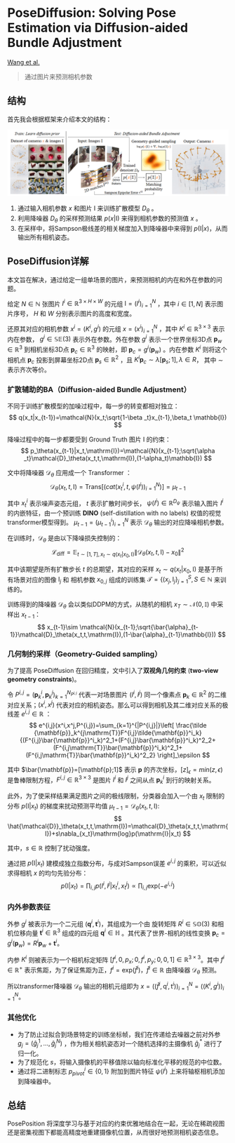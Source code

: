 PoseDiffusion: Solving Pose Estimation via Diffusion-aided Bundle Adjustment
===
[Wang et al.](https://arxiv.org/pdf/2306.15667.pdf)
> 通过图片来预测相机参数

## 结构
首先我会根据框架来介绍本文的结构：

![](/Essay%20Note/images/PoseDiffusion_1.png)


1. 通过输入相机参数 $x$ 和图片 $\mathrm{I}$ 来训练扩散模型 $D_\theta$ 。
2. 利用降噪器 $D_\theta$ 的采样预测结果 $p(x|\mathrm{I})$ 来得到相机参数的预测值 $x$ 。
3. 在采样中，将Sampson极线差的相关梯度加入到降噪器中来得到 $p(\mathrm{I}|x)$，从而输出所有相机姿态。


## PoseDiffusion详解
本文旨在解决，通过给定一组单场景的图片，来预测相机的内在和外在参数的问题。

给定 $N\in \mathbb{N}$ 张图片 $I^i\in \mathbb{R}^{3\times H\times W}$ 的元组 $\mathrm{I}=(I^i)^N_{i=1}$ ，其中 $i\in[1,N]$ 表示图片序号， $H$ 和 $W$ 分别表示图片的高度和宽度。

还原其对应的相机参数 $x^i=(K^i,g^i)$ 的元组 $x=(x^i)^N_{i=1}$ ，其中 $K^i\in \mathbb{R}^{3\times 3}$ 表示内在参数， $g^i\in \mathbb{SE}(3)$ 表示外在参数。外在参数 $g^i$ 表示一个世界坐标3D点 $\mathbf{p}_w\in \mathbb{R}^3$ 到相机坐标3D点 $\mathbf{p}_c\in \mathbb{R}^3$ 的映射，即 $\mathbf{p}_c=g^i(\mathbf{p}_w)$ 。内在参数 $K^i$ 则将这个相机点 $\mathbf{p}_c$ 投影到屏幕坐标2D点 $\mathbf{p}_s\in \mathbb{R}^2$ ，且 $K^i\mathbf{p}_c \sim \lambda[\mathbf{p}_s;1], \lambda \in R$， 其中 $\sim$ 表示齐次等价。

### 扩散辅助的BA（Diffusion-aided Bundle Adjustment）
不同于训练扩散模型的加噪过程中，每一步的转变都相对独立：
$$
q(x_t|x_{t-1})=\mathcal{N}(x_t;\sqrt{1-\beta _t}x_{t-1},\beta_t \mathbb{I})
$$

降噪过程中的每一步都要受到 Ground Truth 图片 $\mathrm{I}$ 的约束：
$$
p_\theta(x_{t-1}|x_t,\mathrm{I})=\mathcal{N}(x_{t-1};\sqrt{\alpha _t}\mathcal{D}_\theta(x_t,t,\mathrm{I}),(1-\alpha_t)\mathbb{I})
$$

文中将降噪器 $\mathcal{D}_\theta$ 应用成一个 Transformer ：
$$
\mathcal{D}_\theta(x_t,t,\mathrm{I})=\mathrm{Trans}\left[\left(cat\left(x^i_t,t,\psi(I^i)\right)^N_{i=1}\right) \right]=\mu_{t-1}
$$

其中 $x^i_t$ 表示噪声姿态元组， $t$ 表示扩散时间步长， $\psi(I^i)\in \mathbb{R}^{D_\psi}$ 表示输入图片 $I^i$ 的内嵌特征，由一个预训练 **DINO** (self-distillation with no labels) 权值的视觉transformer模型得到。 $\mu_{t-1}=(\mu^i_{t-1})^N_{i=1}$ 表示 $\mathcal{D}_\theta$ 输出的对应降噪相机参数。

在训练时，$\mathcal{D}_\theta$ 是由以下降噪损失控制的：
$$
\mathcal{L}_{\mathrm{diff}}=\mathbb{E}_{t\sim [1,T],x_t\sim q(x_t|x_0,\mathrm{I})}\left \|  \mathcal{D}_\theta(x_t,t,\mathrm{I})-x_0 \right \|^2
$$

其中该期望是所有扩散步长 $t$ 的总期望，其对应的采样 $x_t\sim q(x_t|x_0,\mathrm{I})$ 是基于所有场景对应的图像 $\mathrm{I}_j$ 和 相机参数 $x_{0,j}$ 组成的训练集 $\mathcal{T}=\{(x_j,\mathrm{I}_j\}^S_{j=1}, S\in \mathbb{N}$ 来训练的。

训练得到的降噪器 $\mathcal{D}_\theta$ 会以类似DDPM的方式，从随机的相机 $x_T\sim \mathcal{N}(0,\mathbb{I})$ 中采样出 $x_{t-1}$：
$$
x_{t-1}\sim \mathcal{N}(x_{t-1};\sqrt{\bar{\alpha}_{t-1}}\mathcal{D}_\theta(x_t,t,\mathrm{I}),(1-\bar{\alpha}_{t-1}\mathbb{I}))
$$

### 几何制约采样（Geometry-Guided sampling）
为了提高 PoseDiffusion 在回归精度，文中引入了**双视角几何约束** (**two-view geometry constraints**)。

令 $P^{i,j}={(\mathbf{p}^i_k,\mathbf{p}^j_k)}^{N_{P^{i,j}}}_{k=1}$ 代表一对场景图片 $(I^i,I^j)$ 同一个像素点 $\mathbf{p}_k\in \mathbb{R}^2$ 的二维对应关系；$(x^i,x^j)$ 代表对应的相机姿态。那么可以得到相机及其二维对应关系的极线差 $e^{i,j}\in \mathbb{R}$ ：
$$
e^{i,j}(x^i,x^j,P^{i,j})=\sum_{k=1}^{|P^{i,j}|}\left[ \frac{\tilde {\mathbf{p}}_k^{j\mathrm{T}}F^{i,j}\tilde{\mathbf{p}}^i_k}{(F^{i,j}\bar{\mathbf{p}}^i_k)^2_1+(F^{i,j}\bar{\mathbf{p}}^i_k)^2_2+(F^{i,j\mathrm{T}}\bar{\mathbf{p}}^i_k)^2_1+(F^{i,j\mathrm{T}}\bar{\mathbf{p}}^i_k)^2_2} \right]_\epsilon
$$

其中 $\bar{\mathbf{p}}=[\mathbf{p};1]$ 表示 $\mathbf{p}$ 的齐次坐标，$[z]_\epsilon=min(z,\epsilon)$ 是鲁棒限制方程，$F^{i,j}\in \mathbb{R}^{3\times 3}$ 是图片 $I^i$ 和 $I^j$ 之间从点 $\mathbf{p}^i_k$ 到行的映射关系。

此外，为了使采样结果满足图片之间的极线限制，分类器会加入一个由 $x_t$ 限制的分布 $p(\mathrm{I}|x_t)$ 的梯度来扰动预测平均值 $\mu_{t-1}=\mathcal{D}_\theta(x_t,t,\mathrm{I})$:
$$
\hat{\mathcal{D}}_\theta(x_t,t,\mathrm{I})=\mathcal{D}_\theta(x_t,t,\mathrm{I})+s\nabla_{x_t}\mathrm{log}p(\mathrm{I}|x_t)
$$

其中，$s\in\mathbb{R}$ 控制了扰动强度。

通过把 $p(\mathrm{I}|x_t)$ 建模成独立指数分布，与成对Sampson误差 $e^{i,j}$ 的乘积，可以近似求得相机 $x$ 的均匀先验分布：
$$
p(\mathrm{I}|x_t)=\prod_{i,j}p(I^i,I^j|x^i_t,x^j_t)\propto\prod_{i,j}\mathrm{exp}(-e^{i,j})
$$

### 内外参数表征
外参 $g^i$ 被表示为一个二元组 $(\mathbf{q}^i,\mathbf{t}^i)$，其组成为一个由 旋转矩阵 $R^i\in\mathbb{SO}(3)$ 和相机位移向量 $\mathbf{t}^i\in\mathbb{R}^3$ 组成的四元组  $\mathbf{q}^i\in \mathbb{H}$ 。其代表了世界-相机的线性变换 $\mathbf{p}_c=g^i(\mathbf{p}_w)=R^i\mathbf{p}_w+\mathbf{t}^i$。

内参 $K^i$ 则被表示为一个相机标定矩阵 $[f^i,0,p_x;0,f^i,p_y;0,0,1]\in\mathbb{R}^{3\times 3}$。其中 $f^i\in \mathbb{R}^+$ 表示焦距，为了保证焦距为正，$f^i=\mathrm{exp}(\hat{f}^i)$，$\hat{f}^i\in\mathbb{R}$ 由降噪器 $\mathcal{D}_\theta$ 预测。

所以transformer降噪器 $\mathcal{D}_\theta$ 输出的相机元组即为 $x=\left((\hat{f}^i,\mathrm{q}^i,\mathrm{t}^i) \right)^N_{i=1}=\left((K^i,g^i) \right)^N_{i=1}$。

### 其他优化
- 为了防止过拟合到场景特定的训练坐标帧，我们在传递给去噪器之前对外参 $g_j=(\hat{g}^1_j,...,\hat{g}^N_j)$ ，作为相关相机姿态对一个随机选择的主摄像机 $\hat{g}_j^*$ 进行了归一化。
- 为了规范化 $s$，将输入摄像机的平移值除以轴向标准化平移的规范的中位数。
- 通过将二进制标志 $p^i_{pivot}\in\{0,1\}$ 附加到图片特征 $\psi(I^i)$ 上来将轴枢相机添加到降噪器中。

## 总结
PosePosition 将深度学习与基于对应的约束优雅地结合在一起，无论在稀疏视图还是密集视图下都能高精度地重建摄像机位置，从而很好地预测相机姿态信息。




